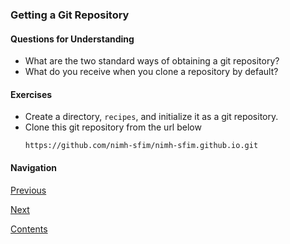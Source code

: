 ### Getting a Git Repository

#### Questions for Understanding
- What are the two standard ways of obtaining a git repository?
- What do you receive when you clone a repository by default?

#### Exercises
- Create a directory, `recipes`, and initialize it as a git
     repository.
- Clone this git repository from the url below
    ```
    https://github.com/nimh-sfim/nimh-sfim.github.io.git
    ```

#### Navigation
[Previous][c1]

[Next][c2_2]

[Contents][c2]

[c1]: <../chapter1/chapter_1.md>
[c2_2]: <chapter_2_2.md>
[c2]: <../pro_git_supplement.md>
